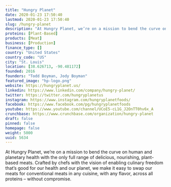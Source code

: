 ```yaml
---
title: "Hungry Planet"
date: 2020-01-23 17:50:40
lastmod: 2020-01-23 17:50:40
slug: /hungry-planet
description: "At Hungry Planet, we’re on a mission to bend the curve on human and planetary health with the only full range of delicious, nourishing, plant-based meats. Crafted by chefs with the vision of enabling culinary freedom that’s good for our health and our planet, we make it easy to swap our meats for conventional meats in any cuisine, with any flavor, across all proteins – without compromise."
proteins: [Plant-Based]
products: [Meat]
business: [Production]
finance_type: []
country: "United States"
country_code: "US"
city: "St. Louis"
location: [38.626713, -90.481172]
founded: 2016
founders: "Todd Boyman, Jody Boyman"
featured_image: "hp-logo.png"
website: https://hungryplanet.us/
linkedin: https://www.linkedin.com/company/hungry-planet/
twitter: https://twitter.com/hungryplanetus
instagram: https://www.instagram.com/hungryplanetfoods/
facebook: https://www.facebook.com/pg/hungryplanetfoods
youtube: https://www.youtube.com/channel/UCoE5-cL1G_J2OnTT0hv6x_A
crunchbase: https://www.crunchbase.com/organization/hungry-planet
draft: false
pinned: false
homepage: false
weight: 5000
uuid: 5634
---
```

At Hungry Planet, we’re on a mission to bend the curve on human and planetary health with the only full range of delicious, nourishing, plant-based meats. Crafted by chefs with the vision of enabling culinary freedom that’s good for our health and our planet, we make it easy to swap our meats for conventional meats in any cuisine, with any flavor, across all proteins – without compromise.
